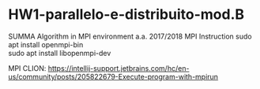 # HW1-parallelo-e-distribuito-mod.B
SUMMA Algorithm in MPI environment a.a. 2017/2018 
MPI Instruction 
sudo apt install openmpi-bin   
sudo apt install libopenmpi-dev  
  
MPI CLION: https://intellij-support.jetbrains.com/hc/en-us/community/posts/205822679-Execute-program-with-mpirun
